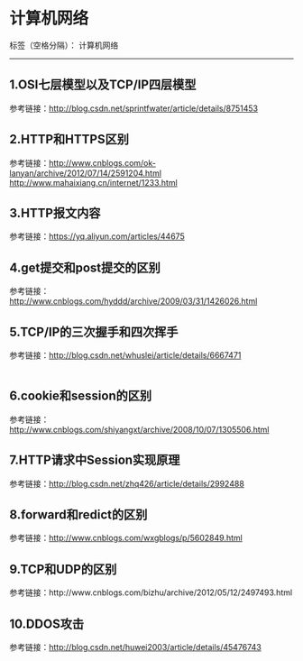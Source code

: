 ﻿# 计算机网络

标签（空格分隔）： 计算机网络

---

<h2>1.OSI七层模型以及TCP/IP四层模型</h2>

参考链接：http://blog.csdn.net/sprintfwater/article/details/8751453</br>

<h2>2.HTTP和HTTPS区别</h2>

参考链接：http://www.cnblogs.com/ok-lanyan/archive/2012/07/14/2591204.html</br>
http://www.mahaixiang.cn/internet/1233.html</br>

<h2>3.HTTP报文内容</h2>

参考链接：https://yq.aliyun.com/articles/44675</br>

<h2>4.get提交和post提交的区别</h2>

参考链接：http://www.cnblogs.com/hyddd/archive/2009/03/31/1426026.html</br>

<h2>5.TCP/IP的三次握手和四次挥手</h2>

参考链接：http://blog.csdn.net/whuslei/article/details/6667471</br></br>

<h2>6.cookie和session的区别</h2>

参考链接：http://www.cnblogs.com/shiyangxt/archive/2008/10/07/1305506.html</br>

<h2>7.HTTP请求中Session实现原理</h2>

参考链接：http://blog.csdn.net/zhq426/article/details/2992488

<h2>8.forward和redict的区别</h2>

参考链接：http://www.cnblogs.com/wxgblogs/p/5602849.html


<h2>9.TCP和UDP的区别</h2>
参考链接：http://www.cnblogs.com/bizhu/archive/2012/05/12/2497493.html


<h2>10.DDOS攻击</h2>

参考链接：http://blog.csdn.net/huwei2003/article/details/45476743












